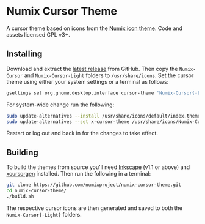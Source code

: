 # Numix Cursor Theme

A cursor theme based on icons from the [Numix icon theme](https://github.com/numixproject/numix-icon-theme). Code and assets licensed GPL v3+.

## Installing

Download and extract the [latest release](https://github.com/numixproject/numix-cursor-theme/releases/latest) from GitHub. Then copy the `Numix-Cursor` and `Numix-Cursor-Light` folders to `/usr/share/icons`. Set the cursor theme using either your system settings or a terminal as follows:

```bash
gsettings set org.gnome.desktop.interface cursor-theme 'Numix-Cursor{-Light}'
```

For system-wide change run the following:

```bash
sudo update-alternatives --install /usr/share/icons/default/index.theme x-cursor-theme /usr/share/icons/Numix-Cursor{-Light}/cursor.theme 55
sudo update-alternatives --set x-cursor-theme /usr/share/icons/Numix-Cursor{-Light}/cursor.theme
```

Restart or log out and back in for the changes to take effect.

## Building

To build the themes from source you'll need [Inkscape](https://inkscape.org/) (v1.1 or above) and [xcursorgen](https://manpages.ubuntu.com/manpages/man1/xcursorgen.1.html) installed. Then run the following in a terminal:

```bash
git clone https://github.com/numixproject/numix-cursor-theme.git
cd numix-cursor-theme/
./build.sh
```

The respective cursor icons are then generated and saved to both the `Numix-Cursor{-Light}` folders.
